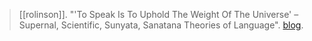 > [[rolinson]]. "'To Speak Is To Uphold The Weight Of The Universe' – Supernal, Scientific, Sunyata, Sanatana Theories of Language". [blog](https://aryaakasha.com/2019/08/19/to-speak-is-to-uphold-the-weight-of-the-universe-supernal-scientific-sunyata-sanatana-theories-of-language/).